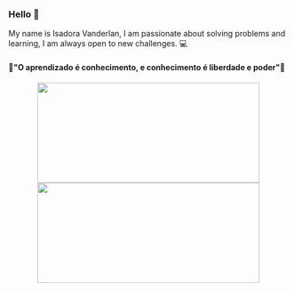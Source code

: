 ### Hello 👋

My name is Isadora Vanderlan, I am passionate about solving problems and learning,
I am always open to new challenges. 💻

#### 🧠"O aprendizado é conhecimento, e conhecimento é liberdade e poder"📖

<div align="center">
<div>
  <a href="https://github.com/IsadoraVanderlan">
  <img height="180em" width="400em" src="https://github-readme-stats.vercel.app/api/top-langs/?username=IsadoraVanderlan&layout=compact&langs_count=7&theme=radical"/>
  <img height="180em" width="400em" src="https://github-readme-stats.vercel.app/api?username=IsadoraVanderlan&show_icons=true&theme=radical&include_all_commits=true&count_private=true"/>
</div>
  
</div>


